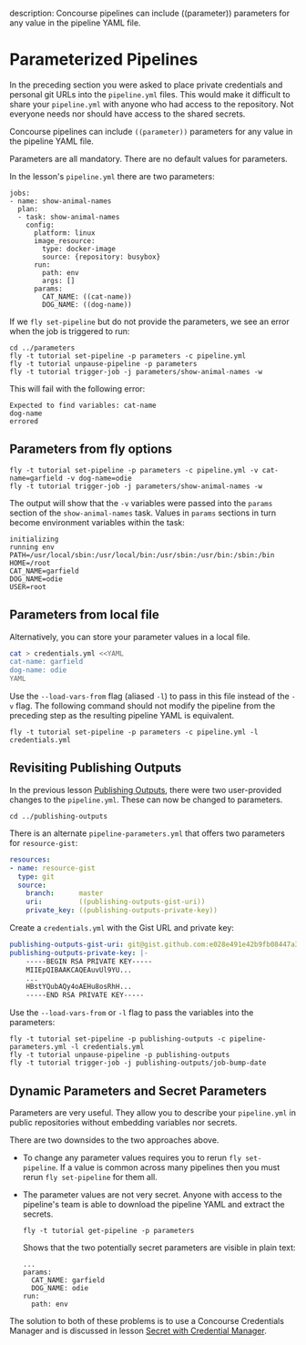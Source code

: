 description: Concourse pipelines can include ((parameter)) parameters for any value in the pipeline YAML file.


# Parameterized Pipelines

In the preceding section you were asked to place private credentials and personal git URLs into the `pipeline.yml` files. This would make it difficult to share your `pipeline.yml` with anyone who had access to the repository. Not everyone needs nor should have access to the shared secrets.

Concourse pipelines can include `((parameter))` parameters for any value in the pipeline YAML file.

Parameters are all mandatory. There are no default values for parameters.

In the lesson's `pipeline.yml` there are two parameters:

```
jobs:
- name: show-animal-names
  plan:
  - task: show-animal-names
    config:
      platform: linux
      image_resource:
        type: docker-image
        source: {repository: busybox}
      run:
        path: env
        args: []
      params:
        CAT_NAME: ((cat-name))
        DOG_NAME: ((dog-name))
```

If we `fly set-pipeline` but do not provide the parameters, we see an error when the job is triggered to run:

```
cd ../parameters
fly -t tutorial set-pipeline -p parameters -c pipeline.yml
fly -t tutorial unpause-pipeline -p parameters
fly -t tutorial trigger-job -j parameters/show-animal-names -w
```

This will fail with the following error:

```
Expected to find variables: cat-name
dog-name
errored
```

## Parameters from fly options

```
fly -t tutorial set-pipeline -p parameters -c pipeline.yml -v cat-name=garfield -v dog-name=odie
fly -t tutorial trigger-job -j parameters/show-animal-names -w
```

The output will show that the `-v` variables were passed into the `params` section of the `show-animal-names` task. Values in `params` sections  in turn become environment variables within the task:

```
initializing
running env
PATH=/usr/local/sbin:/usr/local/bin:/usr/sbin:/usr/bin:/sbin:/bin
HOME=/root
CAT_NAME=garfield
DOG_NAME=odie
USER=root
```

## Parameters from local file

Alternatively, you can store your parameter values in a local file.

```bash
cat > credentials.yml <<YAML
cat-name: garfield
dog-name: odie
YAML
```

Use the `--load-vars-from` flag (aliased `-l`) to pass in this file instead of the `-v` flag. The following command should not modify the pipeline from the preceding step as the resulting pipeline YAML is equivalent.

```
fly -t tutorial set-pipeline -p parameters -c pipeline.yml -l credentials.yml
```

## Revisiting Publishing Outputs

In the previous lesson [Publishing Outputs](publishing-outputs.md), there were two user-provided changes to the `pipeline.yml`. These can now be changed to parameters.

```
cd ../publishing-outputs
```

There is an alternate `pipeline-parameters.yml` that offers two parameters for `resource-gist`:

```yaml
resources:
- name: resource-gist
  type: git
  source:
    branch:      master
    uri:         ((publishing-outputs-gist-uri))
    private_key: ((publishing-outputs-private-key))
```

Create a `credentials.yml` with the Gist URL and private key:

```yaml
publishing-outputs-gist-uri: git@gist.github.com:e028e491e42b9fb08447a3bafcf884e5.git
publishing-outputs-private-key: |-
    -----BEGIN RSA PRIVATE KEY-----
    MIIEpQIBAAKCAQEAuvUl9YU...
    ...
    HBstYQubAQy4oAEHu8osRhH...
    -----END RSA PRIVATE KEY-----
```

Use the `--load-vars-from` or `-l` flag to pass the variables into the parameters:

```
fly -t tutorial set-pipeline -p publishing-outputs -c pipeline-parameters.yml -l credentials.yml
fly -t tutorial unpause-pipeline -p publishing-outputs
fly -t tutorial trigger-job -j publishing-outputs/job-bump-date
```

## Dynamic Parameters and Secret Parameters

Parameters are very useful. They allow you to describe your `pipeline.yml` in public repositories without embedding variables nor secrets.

There are two downsides to the two approaches above.

* To change any parameter values requires you to rerun `fly set-pipeline`. If a value is common across many pipelines then you must rerun `fly set-pipeline` for them all.
* The parameter values are not very secret. Anyone with access to the pipeline's team is able to download the pipeline YAML and extract the secrets.

    ```
    fly -t tutorial get-pipeline -p parameters
    ```

    Shows that the two potentially secret parameters are visible in plain text:

    ```
    ...
    params:
      CAT_NAME: garfield
      DOG_NAME: odie
    run:
      path: env
    ```

The solution to both of these problems is to use a Concourse Credentials Manager and is discussed in lesson [Secret with Credential Manager](secret-parameters.md).
